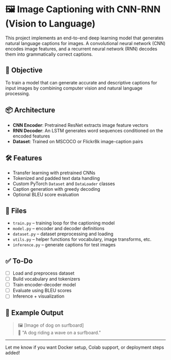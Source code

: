 # 🖼️ Image Captioning with CNN-RNN (Vision to Language)

This project implements an end-to-end deep learning model that generates natural language captions for images. A convolutional neural network (CNN) encodes image features, and a recurrent neural network (RNN) decodes them into grammatically correct captions.

## 🚀 Objective
To train a model that can generate accurate and descriptive captions for input images by combining computer vision and natural language processing.

## 📦 Architecture
- **CNN Encoder**: Pretrained ResNet extracts image feature vectors
- **RNN Decoder**: An LSTM generates word sequences conditioned on the encoded features
- **Dataset**: Trained on MSCOCO or Flickr8k image-caption pairs

## 🛠️ Features
- Transfer learning with pretrained CNNs
- Tokenized and padded text data handling
- Custom PyTorch `Dataset` and `DataLoader` classes
- Caption generation with greedy decoding
- Optional BLEU score evaluation

## 🧪 Files
- `train.py` – training loop for the captioning model
- `model.py` – encoder and decoder definitions
- `dataset.py` – dataset preprocessing and loading
- `utils.py` – helper functions for vocabulary, image transforms, etc.
- `inference.py` – generate captions for test images

## ✅ To-Do
- [ ] Load and preprocess dataset
- [ ] Build vocabulary and tokenizers
- [ ] Train encoder-decoder model
- [ ] Evaluate using BLEU scores
- [ ] Inference + visualization

## 📸 Example Output
> 🖼️ [Image of dog on surfboard]  
> 📝 "A dog riding a wave on a surfboard."

---

Let me know if you want Docker setup, Colab support, or deployment steps added!
